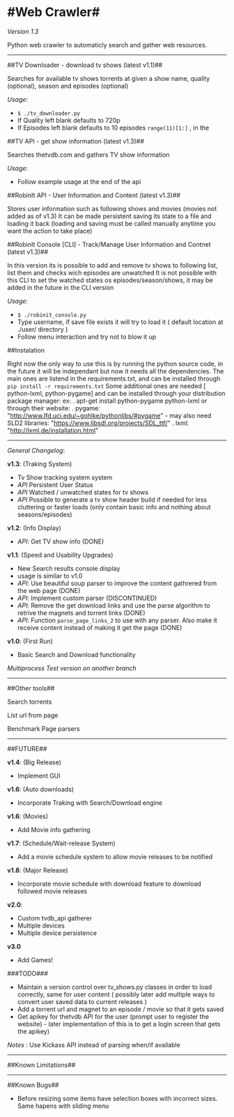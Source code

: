 #Web Crawler#
================================

*Version 1.3*

Python web crawler to automaticly search and gather web resources.

--------------------------------

##TV Downloader - download tv shows (latest v1.1)##

Searches for available tv shows torrents at given a show name, quality (optional), season and episodes (optional)

*Usage*:

- `$ ./tv_downloader.py`
- If Quality left blank defaults to 720p
- If Episodes left blank defaults to 10 episodes `range(11)[1:]` , in the

##TV API - get show information (latest v1.3)##

Searches thetvdb.com and gathers TV show information

*Usage*:

- Follow example usage at the end of the api

##RobinIt API - User Information and Content (latest v1.3)##

Stores user information such as following shows and movies (movies not added as of v1.3)
It can be made persistent saving its state to a file and loading it back (loading and saving must be called manually anytime you want the action to take place)

##RobinIt Console [CLI] - Track/Manage User Information and Contnet (latest v1.3)##

In this version its is possible to add and remove tv shows to following list, list them and checks wich episodes are unwatched
It is not possible with this CLI to set the watched states os episodes/season/shows, it may be added in the future in the CLI version

*Usage*:

- `$ ./robinit_console.py`
- Type username, if save file exists it will try to load it ( default location at ./user/ directory )
- Follow menu interaction and try not to blow it up


##Instalation

Right now the only way to use this is by running the python source code, in the future it will be independant
but now it needs all the dependencies.
The main ones are listend in the requirements.txt, and can be installed through `pip install -r requirements.txt`
Some additional ones are needed [ python-lxml, python-pygame] and can be installed through your distribution package manager:
	ex:
	. apt-get install python-pygame python-lxml
or through their website:
	. pygame: "http://www.lfd.uci.edu/~gohlke/pythonlibs/#pygame"
		- may also need SLD2 libraries: "https://www.libsdl.org/projects/SDL_ttf/"
	. lxml: "http://lxml.de/installation.html"

---------------------

*General Changelog*:

**v1.3**: (Traking System)

- Tv Show tracking system system
- *API* Persistent User Status
- *API* Watched / unwatched states for tv shows
- *API* Possible to generate a tv show header build if needed for less cluttering or faster loads (only contain basic info and nothing about seasons/episodes)

**v1.2**: (Info Display)

- *API*: Get TV show info (DONE)

**v1.1**: (Speed and Usability Upgrades)

- New Search results console display
- usage is similar to v1.0
- *API*: Use beautiful soup parser to improve the content gathrered from the web page (DONE)
- *API*: Implement custom parser (DISCONTINUED)
- *API*: Remove the get download links and use the parse algorithm to retrive the magnets and torrent links (DONE)
- *API*: Function `parse_page_links_2` to use with any parser. Also make it receive content instead of making it get the page (DONE)

**v1.0**: (First Run)

- Basic Search and Download functionality


*Multiprocess Test version on another branch*

--------------------------------

##Other tools##

Search torrents

List url from page

Benchmark Page parsers

--------------------------------

##FUTURE##

**v1.4**: (Big Release)

- Implement GUI

**v1.6**: (Auto downloads)

- Incorporate Traking with Search/Download engine

**v1.6**: (Movies)

- Add Movie info gathering

**v1.7**: (Schedule/Wait-release System)

- Add a movie schedule system to allow movie releases to be notified

**v1.8**: (Major Release)

- Incorporate movie schedule with download feature to download followed movie releases

**v2.0**:

- Custom tvdb_api gatherer
- Multiple devices
- Multiple device persistence

**v3.0**

- Add Games!

###TODO###

- Maintain a version control over tv_shows.py classes in order to load correctly, same for user content ( possibly later add multiple ways to convert user saved data to current releases )
- Add a torrent url and magnet to an episode / movie so that it gets saved
- Get apikey for thetvdb API for the user (prompt user to register the website) - later implementation of this is to get a login screen that gets the apikey)

*Notes* : Use Kickass API instead of parsing when/if available

--------------------------------

##Known Limitations##

--------------------------------
##Known Bugs##

- Before resizing some items have selection boxes with incorrect sizes. Same hapens with sliding menu

